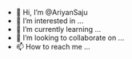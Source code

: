 - 👋 Hi, I’m @AriyanSaju
- 👀 I’m interested in ...
- 🌱 I’m currently learning ...
- 💞️ I’m looking to collaborate on ...
- 📫 How to reach me ...

<!---
AriyanSaju/AriyanSaju is a ✨ special ✨ repository because its `README.md` (this file) appears on your GitHub profile.
You can click the Preview link to take a look at your changes.
--->
